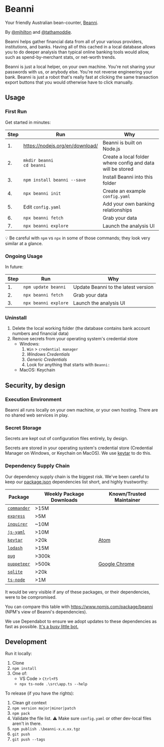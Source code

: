 # Beanni

Your friendly Australian bean-counter, [Beanni](https://www.youtube.com/watch?v=Aey_zIE3K9E).

By [@mjhilton](https://github.com/mjhilton) and [@tathamoddie](https://github.com/tathamoddie).

Beanni helps gather financial data from all of your various providers, institutions, and banks. Having all of this cached in a local database allows you to do deeper analysis than typical online banking tools would allow, such as spend-by-merchant stats, or net-worth trends.

Beanni is just a local helper, on your own machine. You're not sharing your passwords with us, or anybody else. You're not reverse engineering your bank. Beanni is just a robot that's really fast at clicking the same transaction export buttons that you would otherwise have to click manually.

## Usage

### First Run

Get started in minutes:

| Step | Run | Why |
| --- | --- | --- |
| 1. | https://nodejs.org/en/download/ | Beanni is built on Node.js |
| 2. | `mkdir beanni` <br/> `cd beanni` | Create a local folder where config and data will be stored |
| 3. | `npm install beanni --save` | Install Beanni into this folder |
| 4. | `npx beanni init` | Create an example `config.yaml` |
| 5. | Edit `config.yaml` | Add your own banking relationships |
| 6. | `npx beanni fetch` | Grab your data |
| 7. | `npx beanni explore` | Launch the analysis UI |

💡 Be careful with `npm` vs `npx` in some of those commands; they look very similar at a glance.

### Ongoing Usage

In future:

| Step | Run | Why |
| --- | --- | --- |
| 1. | `npm update beanni` | Update Beanni to the latest version |
| 2. | `npx beanni fetch` | Grab your data |
| 3. | `npx beanni explore` | Launch the analysis UI |

### Uninstall

1. Delete the local working folder (the database contains bank account numbers and financial data)
1. Remove secrets from your operating system's credential store
    * Windows:
        1. `Win` > `credential manager`
        1. _Windows Credentials_
        1. _Generic Credentials_
        1. Look for anything that starts with `Beanni:`
    * MacOS: Keychain

## Security, by design

### Execution Environment

Beanni all runs locally on your own machine, or your own hosting. There are no shared web services in play.

### Secret Storage

Secrets are kept out of configuration files entirely, by design.

Secrets are stored in your operating system's credential store (Credential Manager on Windows, or Keychain on MacOS). We use [keytar](https://www.npmjs.com/package/keytar) to do this.

### Dependency Supply Chain

Our dependency supply chain is the biggest risk. We've been careful to keep our [package.json](package.json) dependencies list short, and highly trustworthy:

| Package | Weekly Package Downloads | Known/Trusted Maintainer |
| --- | --- | --- |
| [`commander`](https://www.npmjs.com/package/commander) | >15M | |
| [`express`](https://www.npmjs.com/package/express) | >5M | |
| [`inquirer`](https://www.npmjs.com/package/inquirer) | ~10M | |
| [`js-yaml`](https://www.npmjs.com/package/js-yaml) | >10M | |
| [`keytar`](https://www.npmjs.com/package/keytar) | >20k | [Atom](https://github.com/atom/node-keytar) |
| [`lodash`](https://www.npmjs.com/package/lodash) | >15M | |
| [`pug`](https://www.npmjs.com/package/pug) | >300k | |
| [`puppeteer`](https://www.npmjs.com/package/puppeteer) | >500k | [Google Chrome](https://github.com/GoogleChrome/puppeteer#readme) |
| [`sqlite`](https://www.npmjs.com/package/sqlite) | >20k | |
| [`ts-node`](https://www.npmjs.com/package/ts-node) | >1M | |

It would be very visible if any of these packages, or their dependencies, were to be compromised.

You can compare this table with https://www.npmjs.com/package/beanni (NPM's view of Beanni's dependencies).

We use Dependabot to ensure we adopt updates to these dependencies as fast as possible. [It's a busy little bot.](https://github.com/beanni/beanni/pulls?q=author%3Aapp%2Fdependabot)

## Development

Run it locally:

1. Clone
1. `npm install`
1. One of:
    * VS Code > `Ctrl+F5`
    * `npx ts-node .\src\app.ts --help`

To release (if you have the rights):
1. Clean git context
1. `npm version major|minor|patch`
1. `npm pack`
1. Validate the file list. ⚠ Make sure `config.yaml` or other dev-local files aren't in there.
1. `npm publish .\beanni-x.x.xx.tgz`
1. `git push`
1. `git push --tags`
